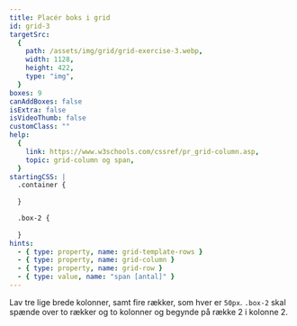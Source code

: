 ```yaml
---
title: Placér boks i grid
id: grid-3
targetSrc:
  {
    path: /assets/img/grid/grid-exercise-3.webp,
    width: 1128,
    height: 422,
    type: "img",
  }
boxes: 9
canAddBoxes: false
isExtra: false
isVideoThumb: false
customClass: ""
help:
  {
    link: https://www.w3schools.com/cssref/pr_grid-column.asp,
    topic: grid-column og span,
  }
startingCSS: |
  .container {
    
  }

  .box-2 {
    
  }
hints:
  - { type: property, name: grid-template-rows }
  - { type: property, name: grid-column }
  - { type: property, name: grid-row }
  - { type: value, name: "span [antal]" }
---
```


<!-- Lav tre lige brede kolonner, samt fire rækker, som hver er <code data-type="value">50px</code>. <code class="token selector">.box-2</code> skal spænde over to rækker og to kolonner og begynde på række 2 i kolonne 2. -->

Lav tre lige brede kolonner, samt fire rækker, som hver er `50px`. `.box-2` skal spænde over to rækker og to kolonner og begynde på række 2 i kolonne 2.
